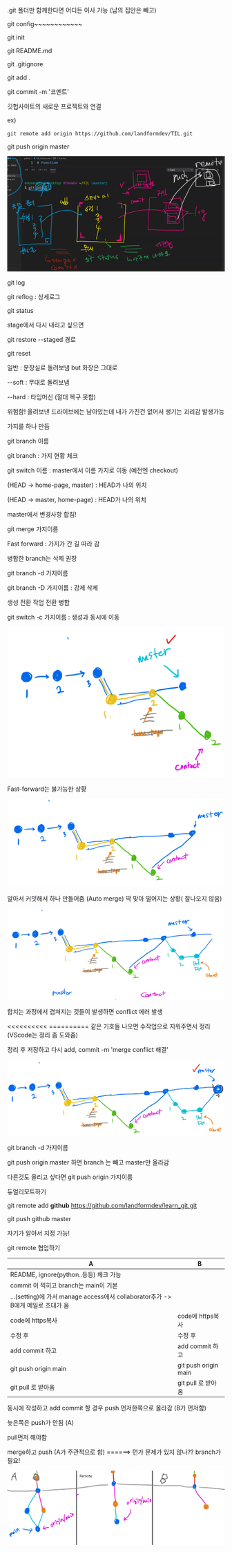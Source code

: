 .git 폴더만 함께한다면 어디든 이사 가능 (남의 집안은 빼고)



git config~~~~~~~~~~~~



git init

git README.md

git .gitignore



git add .

git commit -m '코멘트'



깃헙사이트의 새로운 프로젝트와 연결

 ex)

```
git remote add origin https://github.com/landformdev/TIL.git
```



git push origin master



![image-20210126153609077](git_manual.assets/image-20210126153609077.png)

git log

git reflog : 상세로그



git status



stage에서 다시 내리고 싶으면

git restore --staged 경로



git reset

일반 : 분장실로 돌려보냄 but 화장은 그대로

--soft : 무대로 돌려보냄 

--hard : 타임머신 (절대 복구 못함) 

위험함! 올려보낸 드라이브에는 남아있는데 내가 가진건 없어서 생기는 괴리감 발생가능



가지를 하나 만듬

git branch 이름



git branch : 가지 현황 체크



git switch 이름 :  master에서 이름 가지로 이동    (예전엔 checkout)

(HEAD -> home-page, master) : HEAD가 나의 위치

(HEAD -> master, home-page) : HEAD가 나의 위치



master에서 변경사항 합침!

git merge 가지이름

Fast forward :  가지가 간 길 따라 감



병합한 branch는 삭제 권장

git branch -d 가지이름

git branch -D 가지이름 : 강제 삭제



생성 전환 작업 전환 병합



git switch -c 가지이름 : 생성과 동시에 이동



![image-20210126165430494](git_manual.assets/image-20210126165430494.png)

Fast-forward는 불가능한 상황

![image-20210126170236981](git_manual.assets/image-20210126170236981.png)

알아서 커밋해서 하나 만들어줌 (Auto merge) 딱 맞아 떨어지는 상황( 잘나오지 않음)



![image-20210126173346486](git_manual.assets/image-20210126173346486.png)

합치는 과정에서 겹쳐지는 것들이 발생하면 conflict 에러 발생

<<<<<<<<<<  ========== 같은 기호들 나오면 수작업으로 지워주면서 정리 (VScode는 정리 좀 도와줌)

정리 후 저장하고 다시 add,  commit -m 'merge conflict 해결'

![image-20210126173741592](git_manual.assets/image-20210126173741592.png)

git branch -d 가지이름



git push origin master 하면 branch 는 빼고 master만 올라감

다른것도 올리고 싶다면 git push origin 가지이름





듀얼리모트하기

git remote add **github** https://github.com/landformdev/learn_git.git

git push github master

자기가 알아서 지정 가능!



git remote 협업하기

| A                                                            | B                    |
| ------------------------------------------------------------ | -------------------- |
| README, ignore(python..등등) 체크 가능                       |                      |
| commit 이 찍히고 branch는 main이 기본                        |                      |
| ...(setting)에 가서 manage access에서 collaborator추가 -> B에게 메일로 초대가 옴 |                      |
| code에 https복사                                             | code에 https복사     |
| 수정 후                                                      | 수정 후              |
| add commit 하고                                              | add commit 하고      |
| git push origin main                                         | git push origin main |
| git pull 로 받아옴                                           | git pull 로 받아옴   |


동시에 작성하고 add commit  할 경우 push 먼저한쪽으로 올라감 (B가 먼저함)

늦은쪽은 push가 안됨 (A)

pull먼저 해야함

merge하고 push (A가 주관적으로 함)    ======> 먼가 문제가 있지 않나?? branch가 필요!

![image-20210202174214317](git_manual.assets/image-20210202174214317.png)







